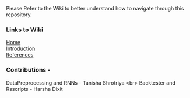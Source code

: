 
Please Refer to the Wiki to better understand how to navigate through this repository. 

### Links to Wiki
[Home](https://github.com/TanishaShrotriya96/Portfolio_Optimization/wiki/Home)<br/>
[Introduction](https://github.com/TanishaShrotriya96/Portfolio_Optimization/wiki/Introduction)<br/>
[References](https://github.com/TanishaShrotriya96/Portfolio_Optimization/wiki/References)<br/>

### Contributions - 

DataPreprocessing and RNNs - Tanisha Shrotriya <br\>
Backtester and Rsscripts - Harsha Dixit 
